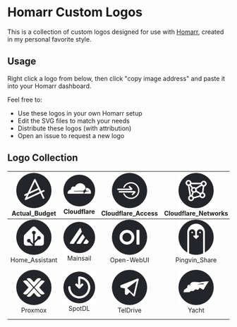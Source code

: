 # Homarr Custom Logos

This is a collection of custom logos designed for use with [Homarr](https://homarr.dev/), created in my personal favorite style.

## Usage

Right click a logo from below, then click "copy image address" and paste it into your Homarr dashboard.

Feel free to:
- Use these logos in your own Homarr setup
- Edit the SVG files to match your needs
- Distribute these logos (with attribution)
- Open an issue to request a new logo

## Logo Collection

| <img src="SVG/Actual_Budget.svg" alt="Actual_Budget" width="80px"><br>Actual_Budget | <img src="SVG/Cloudflare.svg" alt="Cloudflare" width="80px"><br>Cloudflare | <img src="SVG/Cloudflare_Access.svg" alt="Cloudflare_Access" width="80px"><br>Cloudflare_Access | <img src="SVG/Cloudflare_Networks.svg" alt="Cloudflare_Networks" width="80px"><br>Cloudflare_Networks | <img src="SVG/CyberChef.svg" alt="CyberChef" width="80px"><br>CyberChef |
|:---:|:---:|:---:|:---:|:---:|
| <img src="SVG/Home_Assistant.svg" alt="Home_Assistant" width="80px"><br>Home_Assistant | <img src="SVG/Mainsail.svg" alt="Mainsail" width="80px"><br>Mainsail | <img src="SVG/Open-WebUI.svg" alt="Open-WebUI" width="80px"><br>Open-WebUI | <img src="SVG/Pingvin_Share.svg" alt="Pingvin_Share" width="80px"><br>Pingvin_Share | <img src="SVG/Portainer.svg" alt="Portainer" width="80px"><br>Portainer |
| <img src="SVG/Proxmox.svg" alt="Proxmox" width="80px"><br>Proxmox | <img src="SVG/SpotDL.svg" alt="SpotDL" width="80px"><br>SpotDL | <img src="SVG/TelDrive.svg" alt="TelDrive" width="80px"><br>TelDrive | <img src="SVG/Yacht.svg" alt="Yacht" width="80px"><br>Yacht | <img src="SVG/YoutubeDL-Material.svg" alt="YoutubeDL-Material" width="80px"><br>YoutubeDL-Material |
